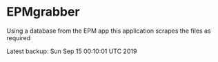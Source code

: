 # EPMgrabber
Using a database from the EPM app this application scrapes the files as required


Latest backup: Sun Sep 15 00:10:01 UTC 2019

